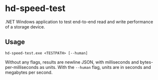 # hd-speed-test

.NET Windows application to test end-to-end read and write performance of a storage device.

## Usage
`hd-speed-test.exe <TESTPATH> [--human]`

Without any flags, results are newline JSON, with milliseconds and bytes-per-milliseconds as units. With the `--human` flag, units are in seconds and megabytes per second.
